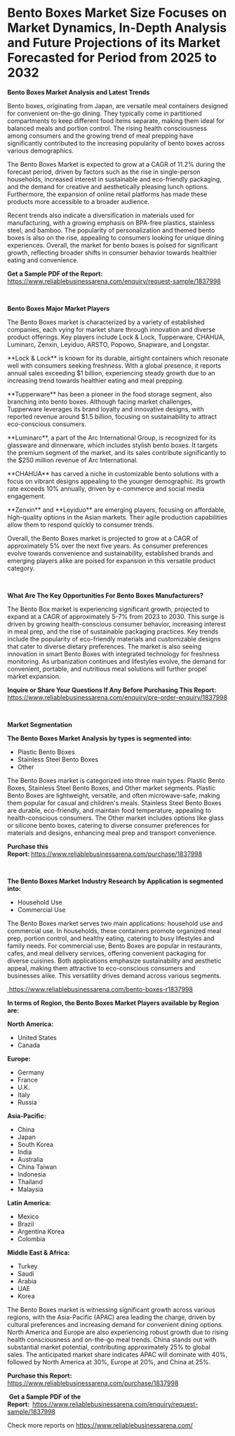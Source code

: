 <p><h1>Bento Boxes Market Size Focuses on Market Dynamics, In-Depth Analysis and Future Projections of its Market Forecasted for Period from 2025 to 2032</h1></p><p><strong>Bento Boxes Market Analysis and Latest Trends</strong></p>
<p><p>Bento boxes, originating from Japan, are versatile meal containers designed for convenient on-the-go dining. They typically come in partitioned compartments to keep different food items separate, making them ideal for balanced meals and portion control. The rising health consciousness among consumers and the growing trend of meal prepping have significantly contributed to the increasing popularity of bento boxes across various demographics.</p><p>The Bento Boxes Market is expected to grow at a CAGR of 11.2% during the forecast period, driven by factors such as the rise in single-person households, increased interest in sustainable and eco-friendly packaging, and the demand for creative and aesthetically pleasing lunch options. Furthermore, the expansion of online retail platforms has made these products more accessible to a broader audience.</p><p>Recent trends also indicate a diversification in materials used for manufacturing, with a growing emphasis on BPA-free plastics, stainless steel, and bamboo. The popularity of personalization and themed bento boxes is also on the rise, appealing to consumers looking for unique dining experiences. Overall, the market for bento boxes is poised for significant growth, reflecting broader shifts in consumer behavior towards healthier eating and convenience.</p></p>
<p><strong>Get a Sample PDF of the Report:&nbsp;</strong> <a href="https://www.reliablebusinessarena.com/enquiry/request-sample/1837998?utm_campaign=2933&utm_medium=2&utm_source=Github&utm_content=ia&utm_term=04042025&utm_id=bento-boxes">https://www.reliablebusinessarena.com/enquiry/request-sample/1837998</a></p>
<p>&nbsp;</p>
<p><strong>Bento Boxes Major Market Players</strong></p>
<p><p>The Bento Boxes market is characterized by a variety of established companies, each vying for market share through innovation and diverse product offerings. Key players include Lock & Lock, Tupperware, CHAHUA, Luminarc, Zenxin, Leyiduo, ARSTO, Popowo, Snapware, and Longstar.</p><p>**Lock & Lock** is known for its durable, airtight containers which resonate well with consumers seeking freshness. With a global presence, it reports annual sales exceeding $1 billion, experiencing steady growth due to an increasing trend towards healthier eating and meal prepping.</p><p>**Tupperware** has been a pioneer in the food storage segment, also branching into bento boxes. Although facing market challenges, Tupperware leverages its brand loyalty and innovative designs, with reported revenue around $1.5 billion, focusing on sustainability to attract eco-conscious consumers.</p><p>**Luminarc**, a part of the Arc International Group, is recognized for its glassware and dinnerware, which includes stylish bento boxes. It targets the premium segment of the market, and its sales contribute significantly to the $250 million revenue of Arc International.</p><p>**CHAHUA** has carved a niche in customizable bento solutions with a focus on vibrant designs appealing to the younger demographic. Its growth rate exceeds 10% annually, driven by e-commerce and social media engagement.</p><p>**Zenxin** and **Leyiduo** are emerging players, focusing on affordable, high-quality options in the Asian markets. Their agile production capabilities allow them to respond quickly to consumer trends. </p><p>Overall, the Bento Boxes market is projected to grow at a CAGR of approximately 5% over the next five years. As consumer preferences evolve towards convenience and sustainability, established brands and emerging players alike are poised for expansion in this versatile product category.</p></p>
<p>&nbsp;</p>
<p><strong>What Are The Key Opportunities For Bento Boxes Manufacturers?</strong></p>
<p><p>The Bento Box market is experiencing significant growth, projected to expand at a CAGR of approximately 5-7% from 2023 to 2030. This surge is driven by growing health-conscious consumer behavior, increasing interest in meal prep, and the rise of sustainable packaging practices. Key trends include the popularity of eco-friendly materials and customizable designs that cater to diverse dietary preferences. The market is also seeing innovation in smart Bento Boxes with integrated technology for freshness monitoring. As urbanization continues and lifestyles evolve, the demand for convenient, portable, and nutritious meal solutions will further propel market expansion.</p></p>
<p><strong>Inquire or Share Your Questions If Any Before Purchasing This Report:</strong> <a href="https://www.reliablebusinessarena.com/enquiry/pre-order-enquiry/1837998?utm_campaign=2933&utm_medium=2&utm_source=Github&utm_content=ia&utm_term=04042025&utm_id=bento-boxes">https://www.reliablebusinessarena.com/enquiry/pre-order-enquiry/1837998</a></p>
<p>&nbsp;</p>
<p><strong>Market Segmentation</strong></p>
<p><strong>The Bento Boxes Market Analysis by types is segmented into:</strong></p>
<p><ul><li>Plastic Bento Boxes</li><li>Stainless Steel Bento Boxes</li><li>Other</li></ul></p>
<p><p>The Bento Boxes market is categorized into three main types: Plastic Bento Boxes, Stainless Steel Bento Boxes, and Other market segments. Plastic Bento Boxes are lightweight, versatile, and often microwave-safe, making them popular for casual and children's meals. Stainless Steel Bento Boxes are durable, eco-friendly, and maintain food temperature, appealing to health-conscious consumers. The Other market includes options like glass or silicone bento boxes, catering to diverse consumer preferences for materials and designs, enhancing meal prep and transport convenience.</p></p>
<p><strong>Purchase this Report:&nbsp;</strong><a href="https://www.reliablebusinessarena.com/purchase/1837998?utm_campaign=2933&utm_medium=2&utm_source=Github&utm_content=ia&utm_term=04042025&utm_id=bento-boxes">https://www.reliablebusinessarena.com/purchase/1837998</a></p>
<p>&nbsp;</p>
<p><strong>The Bento Boxes Market Industry Research by Application is segmented into:</strong></p>
<p><ul><li>Household Use</li><li>Commercial Use</li></ul></p>
<p><p>The Bento Boxes market serves two main applications: household use and commercial use. In households, these containers promote organized meal prep, portion control, and healthy eating, catering to busy lifestyles and family needs. For commercial use, Bento Boxes are popular in restaurants, cafes, and meal delivery services, offering convenient packaging for diverse cuisines. Both applications emphasize sustainability and aesthetic appeal, making them attractive to eco-conscious consumers and businesses alike. This versatility drives demand across various segments.</p></p>
<p><a href="https://www.reliablebusinessarena.com/bento-boxes-r1837998?utm_campaign=2933&utm_medium=2&utm_source=Github&utm_content=ia&utm_term=04042025&utm_id=bento-boxes">&nbsp;https://www.reliablebusinessarena.com/bento-boxes-r1837998</a></p>
<p><strong>In terms of Region, the Bento Boxes Market Players available by Region are:</strong></p>
<p>
    <p> <strong> North America: </strong>
        <ul>
            <li>United States</li>
            <li>Canada</li>
        </ul>
        </p> 
    <p> <strong> Europe: </strong>
        <ul>
            <li>Germany</li>
            <li>France</li>
            <li>U.K.</li>
            <li>Italy</li>
            <li>Russia</li>
        </ul>
        </p> 
    <p> <strong> Asia-Pacific: </strong>
        <ul>
            <li>China</li>
            <li>Japan</li>
            <li>South Korea</li>
            <li>India</li>
            <li>Australia</li>
            <li>China Taiwan</li>
            <li>Indonesia</li>
            <li>Thailand</li>
            <li>Malaysia</li>
        </ul>
        </p> 
    <p> <strong> Latin America: </strong>
        <ul>
            <li>Mexico</li>
            <li>Brazil</li>
            <li>Argentina Korea</li>
            <li>Colombia</li>
        </ul>
        </p> 
    <p> <strong> Middle East & Africa: </strong>
        <ul>
            <li>Turkey</li>
            <li>Saudi</li>
            <li>Arabia</li>
            <li>UAE</li>
            <li>Korea</li>
        </ul>
    </p>
    </p>
<p><p>The Bento Boxes market is witnessing significant growth across various regions, with the Asia-Pacific (APAC) area leading the charge, driven by cultural preferences and increasing demand for convenient dining options. North America and Europe are also experiencing robust growth due to rising health consciousness and on-the-go meal trends. China stands out with substantial market potential, contributing approximately 25% to global sales. The anticipated market share indicates APAC will dominate with 40%, followed by North America at 30%, Europe at 20%, and China at 25%.</p></p>
<p><strong>Purchase this Report: </strong><a href="https://www.reliablebusinessarena.com/purchase/1837998?utm_campaign=2933&utm_medium=2&utm_source=Github&utm_content=ia&utm_term=04042025&utm_id=bento-boxes">https://www.reliablebusinessarena.com/purchase/1837998</a></p>
<p>&nbsp;<strong>Get a Sample PDF of the Report:&nbsp;&nbsp;</strong><a href="https://www.reliablebusinessarena.com/enquiry/request-sample/1837998?utm_campaign=2933&utm_medium=2&utm_source=Github&utm_content=ia&utm_term=04042025&utm_id=bento-boxes">https://www.reliablebusinessarena.com/enquiry/request-sample/1837998</a></p>
<p><strong></strong></p>
<p>Check more reports on <a href="https://www.reliablebusinessarena.com/?utm_campaign=2933&utm_medium=2&utm_source=Github&utm_content=ia&utm_term=04042025&utm_id=bento-boxes">https://www.reliablebusinessarena.com/</a></p>